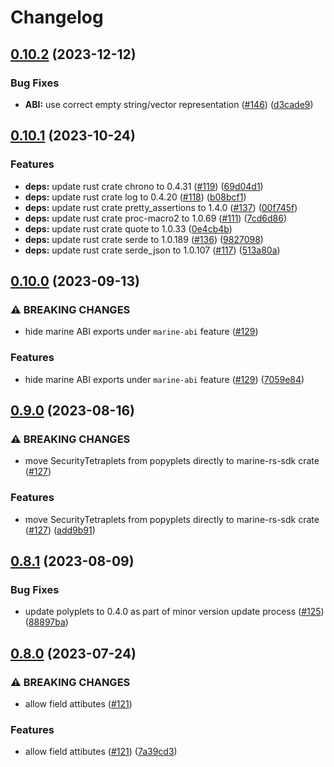 # Changelog

## [0.10.2](https://github.com/fluencelabs/marine-rs-sdk/compare/marine-rs-sdk-v0.10.1...marine-rs-sdk-v0.10.2) (2023-12-12)


### Bug Fixes

* **ABI:** use correct empty string/vector representation  ([#146](https://github.com/fluencelabs/marine-rs-sdk/issues/146)) ([d3cade9](https://github.com/fluencelabs/marine-rs-sdk/commit/d3cade98f8555cb31907d890a91c87bb53ee9c18))

## [0.10.1](https://github.com/fluencelabs/marine-rs-sdk/compare/marine-rs-sdk-v0.10.0...marine-rs-sdk-v0.10.1) (2023-10-24)


### Features

* **deps:** update rust crate chrono to 0.4.31 ([#119](https://github.com/fluencelabs/marine-rs-sdk/issues/119)) ([69d04d1](https://github.com/fluencelabs/marine-rs-sdk/commit/69d04d1cbd80068aa5bb4cb5aeb7d09d0349c4f3))
* **deps:** update rust crate log to 0.4.20 ([#118](https://github.com/fluencelabs/marine-rs-sdk/issues/118)) ([b08bcf1](https://github.com/fluencelabs/marine-rs-sdk/commit/b08bcf1bd183667e636f3033cf51d6fd6328a7b8))
* **deps:** update rust crate pretty_assertions to 1.4.0 ([#137](https://github.com/fluencelabs/marine-rs-sdk/issues/137)) ([00f745f](https://github.com/fluencelabs/marine-rs-sdk/commit/00f745fa157a0105f4c32875079ed34c040c221f))
* **deps:** update rust crate proc-macro2 to 1.0.69 ([#111](https://github.com/fluencelabs/marine-rs-sdk/issues/111)) ([7cd6d86](https://github.com/fluencelabs/marine-rs-sdk/commit/7cd6d867830a44763b26470a0ac37f8f61e8d3e7))
* **deps:** update rust crate quote to 1.0.33 ([0e4cb4b](https://github.com/fluencelabs/marine-rs-sdk/commit/0e4cb4b1f2742095d1f42ee08b2110553100fb8b))
* **deps:** update rust crate serde to 1.0.189 ([#136](https://github.com/fluencelabs/marine-rs-sdk/issues/136)) ([9827098](https://github.com/fluencelabs/marine-rs-sdk/commit/9827098735b0e01288acc844ebceae35ea5ef96b))
* **deps:** update rust crate serde_json to 1.0.107 ([#117](https://github.com/fluencelabs/marine-rs-sdk/issues/117)) ([513a80a](https://github.com/fluencelabs/marine-rs-sdk/commit/513a80aa153cb61a0da133aba734b7a5ba700fab))

## [0.10.0](https://github.com/fluencelabs/marine-rs-sdk/compare/marine-rs-sdk-v0.9.0...marine-rs-sdk-v0.10.0) (2023-09-13)


### ⚠ BREAKING CHANGES

* hide marine ABI exports under `marine-abi` feature ([#129](https://github.com/fluencelabs/marine-rs-sdk/issues/129))

### Features

* hide marine ABI exports under `marine-abi` feature ([#129](https://github.com/fluencelabs/marine-rs-sdk/issues/129)) ([7059e84](https://github.com/fluencelabs/marine-rs-sdk/commit/7059e84635819925b7f84e5b61260037f2ceb265))

## [0.9.0](https://github.com/fluencelabs/marine-rs-sdk/compare/marine-rs-sdk-v0.8.1...marine-rs-sdk-v0.9.0) (2023-08-16)


### ⚠ BREAKING CHANGES

* move SecurityTetraplets from popyplets directly to marine-rs-sdk crate ([#127](https://github.com/fluencelabs/marine-rs-sdk/issues/127))

### Features

* move SecurityTetraplets from popyplets directly to marine-rs-sdk crate ([#127](https://github.com/fluencelabs/marine-rs-sdk/issues/127)) ([add9b91](https://github.com/fluencelabs/marine-rs-sdk/commit/add9b919edcefa06b67975170ea149d148911073))

## [0.8.1](https://github.com/fluencelabs/marine-rs-sdk/compare/marine-rs-sdk-v0.8.0...marine-rs-sdk-v0.8.1) (2023-08-09)


### Bug Fixes

* update polyplets to 0.4.0 as part of minor version update process ([#125](https://github.com/fluencelabs/marine-rs-sdk/issues/125)) ([88897ba](https://github.com/fluencelabs/marine-rs-sdk/commit/88897bac8b32311c2de2863afae3436a343e2b20))

## [0.8.0](https://github.com/fluencelabs/marine-rs-sdk/compare/marine-rs-sdk-v0.7.1...marine-rs-sdk-v0.8.0) (2023-07-24)


### ⚠ BREAKING CHANGES

* allow field attibutes ([#121](https://github.com/fluencelabs/marine-rs-sdk/issues/121))

### Features

* allow field attibutes ([#121](https://github.com/fluencelabs/marine-rs-sdk/issues/121)) ([7a39cd3](https://github.com/fluencelabs/marine-rs-sdk/commit/7a39cd35ada38a8c38e0b1643e88d0f1601a5030))
